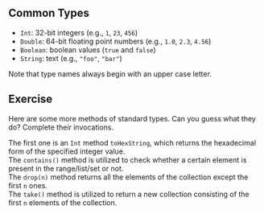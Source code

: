 
## Common Types

  - `Int`: 32-bit integers (e.g., `1`, `23`, `456`)
  - `Double`: 64-bit floating point numbers (e.g., `1.0`, `2.3`, `4.56`)
  - `Boolean`: boolean values (`true` and `false`)
  - `String`: text (e.g., `"foo"`, `"bar"`)

Note that type names always begin with an upper case letter.

## Exercise

Here are some more methods of standard types. Can you guess what they do?
Complete their invocations.

<div class="hint">The first one is an <code>Int</code> method <code>toHexString</code>, which returns 
the hexadecimal form of the specified integer value.</div>
<div class="hint">The <code>contains()</code> method is utilized to check whether a certain element is present in the range/list/set or not.</div>
<div class="hint">The <code>drop(n)</code> method returns all the elements of the collection except the first <code>n</code> ones.</div>
<div class="hint">The <code>take()</code> method is utilized to return a new collection consisting of the first <code>n</code> elements of the collection.</div>
